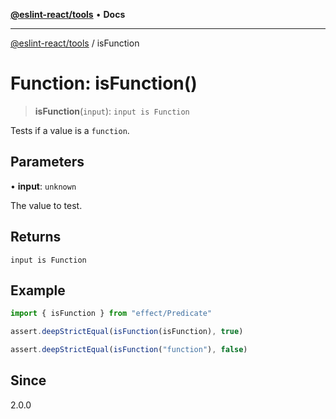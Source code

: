 [**@eslint-react/tools**](../README.md) • **Docs**

***

[@eslint-react/tools](../README.md) / isFunction

# Function: isFunction()

> **isFunction**(`input`): `input is Function`

Tests if a value is a `function`.

## Parameters

• **input**: `unknown`

The value to test.

## Returns

`input is Function`

## Example

```ts
import { isFunction } from "effect/Predicate"

assert.deepStrictEqual(isFunction(isFunction), true)

assert.deepStrictEqual(isFunction("function"), false)
```

## Since

2.0.0
